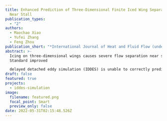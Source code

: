 ```yaml
---
title: Enhanced Prediction of Three-Dimensional Finite Iced Wing Separated Flow
  Near Stall
publication_types:
  - "2"
authors:
  - Maochao Xiao
  - Yufei Zhang
  - Feng Zhou
publication_short: "*International Journal of Heat and Fluid Flow (under review)*"
abstract: >-
  Icing on three-dimensional wings causes severe flow separation near stall.
  Standard improved

  delayed detached eddy simulation (IDDES) is unable to correctly predict the separatingreattaching flow due to its inability to accurately resolve the Kelvin-Helmholtz instability. In this study, a shear layer adapted subgrid length scale is applied to enhance the IDDES prediction of the flow around a finite NACA 0012 wing with leading edge horn ice. It shows that using the new length scale contributes to a more accurate prediction of the separated shear layer (SSL). The predicted reattachment occurs earlier as one moves towards either end of the wing, and the computed surface pressure distributions agree well with the experimental measurements. In contrast, standard IDDES severely elongates surface pressure plateaus. For instantaneous flow, the new length scale helps correctly resolve the rollup and subsequent pairing of vortical structures due to its small values in the initial SSL. The vortical motion frequencies increase when moving towards the wing tip due to the downwash effect of the tip vortex. In comparison, the excessive eddy viscosity levels from the standard IDDES delay the rollup of spanwise structures and give rise to “overcoherent” structures.
draft: false
featured: true
projects:
  - iddes-simulation
image:
  filename: featured.png
  focal_point: Smart
  preview_only: false
date: 2022-05-31T02:15:48.526Z
---
```

